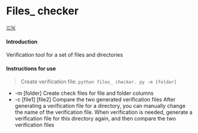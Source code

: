 # Files_ checker
[ :cn: ](https://github.com/potuo/files_checker/blob/main/README.md)
#### Introduction
Verification tool for a set of files and directories
#### Instructions for use
>Create verification file:
> `python files_ checker. py -m [folder]`
- -m [folder] 	 Create check files for file and folder columns
- -c [file1] [file2] 	 Compare the two generated verification files
After generating a verification file for a directory, you can manually change the name of the verification file. When verification is needed, generate a verification file for this directory again, and then compare the two verification files
